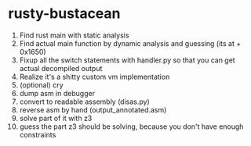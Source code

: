 # rusty-bustacean



1. Find rust main with static analysis
2. Find actual main function by dynamic analysis and guessing (its at + 0x1650)
3. Fixup all the switch statements with handler.py so that you can get actual decompiled output
4. Realize it's a shitty custom vm implementation
5. (optional) cry
6. dump asm in debugger
7. convert to readable assembly (disas.py)
8. reverse asm by hand (output_annotated.asm)
9. solve part of it with z3
10. guess the part z3 should be solving, because you don't have enough constraints
